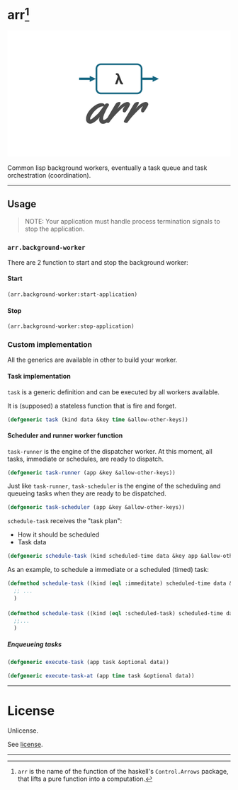 # arr[^1]

![arr](https://raw.githubusercontent.com/cl-sdk/arr/refs/heads/main/assets/github-banner.png "arr")

Common lisp background workers, eventually a task queue and task orchestration (coordination).

---

## Usage

> NOTE: Your application must handle process termination signals to stop the application.

### `arr.background-worker`

There are 2 function to start and stop the background worker:

#### Start

```lisp
(arr.background-worker:start-application)
```

#### Stop

```lisp
(arr.background-worker:stop-application)
```

### Custom implementation

All the generics are available in other to build your worker.

#### Task implementation

`task` is a generic definition and can be executed by all workers available.

It is (supposed) a stateless function that is fire and forget.

```lisp
(defgeneric task (kind data &key time &allow-other-keys))
```

#### Scheduler and runner worker function

`task-runner` is the engine of the dispatcher worker. At this moment, all tasks, immediate or schedules, are ready to dispatch.

```lisp
(defgeneric task-runner (app &key &allow-other-keys))
```

Just like `task-runner`, `task-scheduler` is the engine of the scheduling and queueing tasks when they are ready to be dispatched.

```lisp
(defgeneric task-scheduler (app &key &allow-other-keys))
```

`schedule-task` receives the "task plan":

- How it should be scheduled
- Task data

```lisp
(defgeneric schedule-task (kind scheduled-time data &key app &allow-other-keys))
```

As an example, to schedule a immediate or a scheduled (timed) task:

```lisp
(defmethod schedule-task ((kind (eql :immeditate) scheduled-time data &key app &allow-other-keys)
  ;; ...
  )

(defmethod schedule-task ((kind (eql :scheduled-task) scheduled-time data &key app &allow-other-keys)
  ;;...
  )
```

##### Enqueueing tasks

```lisp
(defgeneric execute-task (app task &optional data))
```

```lisp
(defgeneric execute-task-at (app time task &optional data))
```

---

# License

Unlicense.

See [license](https://github.com/cl-sdk/arr/blob/main/license).

---

[^1]: `arr` is the name of the function of the haskell's `Control.Arrows` package, that lifts a pure function into a computation.
